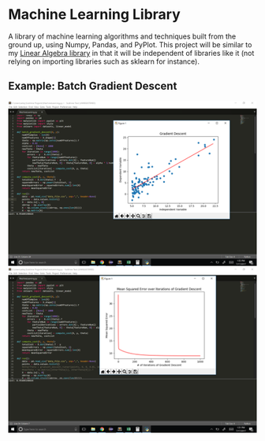 # Machine Learning Library
A library of machine learning algorithms and techniques built from the ground up, using Numpy, Pandas, and PyPlot. This project will be similar to my [Linear Algebra library](https://github.com/EdwardSeley/LinearAlgebra) in that it will be independent of libraries like it (not relying on importing libraries such as sklearn for instance). 

## Example: Batch Gradient Descent
![alt tag](https://github.com/EdwardSeley/MachineLearning/blob/master/Screenshots/Gradient_Descent.png)
![alt tag](https://github.com/EdwardSeley/MachineLearning/blob/master/Screenshots/Cost_Function.png)
